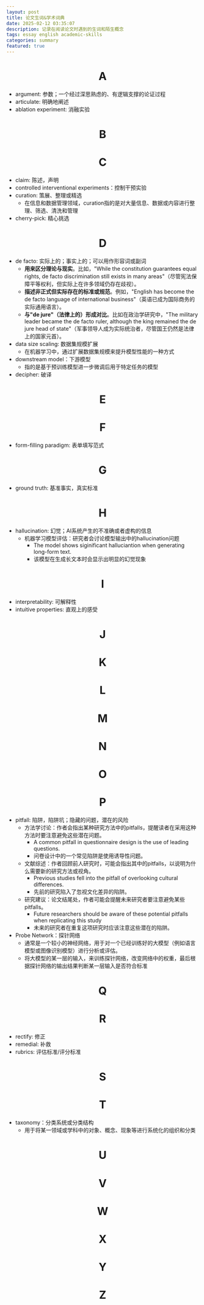 ```yaml
---
layout: post
title: 论文生词&学术词典
date: 2025-02-12 03:35:07
description: 记录在阅读论文时遇到的生词和陌生概念
tags: essay english academic-skills
categories: summary
featured: true
---
```


<h1 style="text-align: center;">A</h1>

- argument: 参数；一个经过深思熟虑的、有逻辑支撑的论证过程
- articulate: 明确地阐述
- ablation experiment: 消融实验

<h1 style="text-align: center;">B</h1>

<h1 style="text-align: center;">C</h1>

- claim: 陈述，声明
- controlled interventional experiments：控制干预实验
- curation: 策展、整理或精选
  - 在信息和数据管理领域，curation指的是对大量信息、数据或内容进行整理、筛选、清洗和管理
- cherry-pick: 精心挑选

<h1 style="text-align: center;">D</h1>

- de facto: 实际上的；事实上的；可以用作形容词或副词
  - **用来区分理论与现实**。比如，"While the constitution guarantees equal rights, de facto discrimination still exists in many areas"（尽管宪法保障平等权利，但实际上在许多领域仍存在歧视）。
  - **描述非正式但实际存在的标准或规范**。例如，"English has become the de facto language of international business"（英语已成为国际商务的实际通用语言）。
  - **与"de jure"（法律上的）形成对比**。比如在政治学研究中，"The military leader became the de facto ruler, although the king remained the de jure head of state"（军事领导人成为实际统治者，尽管国王仍然是法律上的国家元首）。
- data size scaling: 数据集规模扩展
  - 在机器学习中，通过扩展数据集规模来提升模型性能的一种方式
- downstream model：下游模型
  - 指的是基于预训练模型进一步微调后用于特定任务的模型
- decipher: 破译

<h1 style="text-align: center;">E</h1>

<h1 style="text-align: center;">F</h1>

- form-filling paradigm: 表单填写范式

<h1 style="text-align: center;">G</h1>

- ground truth: 基准事实，真实标准

<h1 style="text-align: center;">H</h1>

- hallucination: 幻觉；AI系统产生的不准确或者虚构的信息
  - 机器学习模型评估：研究者会讨论模型输出中的hallucination问题
    - The model shows siginificant halluciantion when generating long-form text.
    - 该模型在生成长文本时会显示出明显的幻觉现象

<h1 style="text-align: center;">I</h1>

- interpretability: 可解释性
- intuitive properties: 直观上的感受

<h1 style="text-align: center;">J</h1>

<h1 style="text-align: center;">K</h1>

<h1 style="text-align: center;">L</h1>

<h1 style="text-align: center;">M</h1>

<h1 style="text-align: center;">N</h1>

<h1 style="text-align: center;">O</h1>

<h1 style="text-align: center;">P</h1>

- pitfall: 陷阱，陷阱坑；隐藏的问题，潜在的风险
  - 方法学讨论：作者会指出某种研究方法中的pitfalls，提醒读者在采用这种方法时要注意避免这些潜在问题。
    - A common pitfall in questionnaire design is the use of leading questions.
    - 问卷设计中的一个常见陷阱是使用诱导性问题。
  - 文献综述：作者回顾前人研究时，可能会指出其中的pitfalls，以说明为什么需要新的研究方法或视角。
    - Previous studies fell into the pitfall of overlooking cultural differences.
    - 先前的研究陷入了忽视文化差异的陷阱。
  - 研究建议：论文结尾处，作者可能会提醒未来研究者要注意避免某些pitfalls。
    - Future researchers should be aware of these potential pitfalls when replicating this study
    - 未来的研究者在重复这项研究时应该注意这些潜在的陷阱。
- Probe Network：探针网络
  - 通常是一个较小的神经网络，用于对一个已经训练好的大模型（例如语言模型或图像识别模型）进行分析或评估。
  - 将大模型的某一层的输入，来训练探针网络，改变网络中的权重，最后根据探针网络的输出结果判断某一层输入是否符合标准

<h1 style="text-align: center;">Q</h1>

<h1 style="text-align: center;">R</h1>

- rectify: 修正
- remedial: 补救
- rubrics: 评估标准/评分标准

<h1 style="text-align: center;">S</h1>

<h1 style="text-align: center;">T</h1>

- taxonomy：分类系统或分类结构
  - 用于将某一领域或学科中的对象、概念、现象等进行系统化的组织和分类


<h1 style="text-align: center;">U</h1>

<h1 style="text-align: center;">V</h1>

<h1 style="text-align: center;">W</h1>

<h1 style="text-align: center;">X</h1>

<h1 style="text-align: center;">Y</h1>

<h1 style="text-align: center;">Z</h1>
